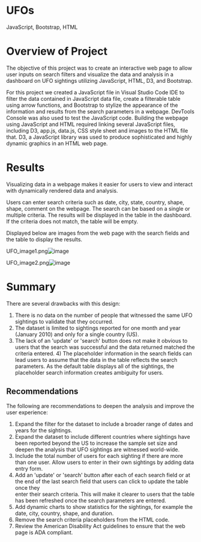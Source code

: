 # UFOs
JavaScript, Bootstrap, HTML

# Overview of Project

The objective of this project was to create an interactive web page to allow user inputs on search filters and visualize the data and analysis in a dashboard on UFO sightings utilizing JavaScript, HTML, D3, and Bootstrap.


For this project we created a JavaScript file in Visual Studio Code IDE to filter the data contained in JavaScript data file, create a filterable table using arrow functions, and Bootstrap to stylize the appearance of the information and results from the search parameters in a webpage. DevTools Console was also used to test the JavaScript code. Building the webpage using JavaScript and HTML required linking several JavaScript files, including D3, app.js, data.js, CSS style sheet and images to the HTML file that. D3, a JavaScript library was used to produce sophisticated and highly dynamic graphics in an HTML web page.

# Results

Visualizing data in a webpage makes it easier for users to view and interact with dynamically rendered data and analysis.

Users can enter search criteria such as date, city, state, country, shape, shape, comment on the webpage. The search can be based on a single or multiple criteria. The results will be displayed in the table in the dashboard. If the criteria does not match, the table will be empty.

Displayed below are images from the web page with the search fields and the table to display the results.

UFO_image1.png![image](https://user-images.githubusercontent.com/80140082/120116381-bd1e2500-c13c-11eb-96c5-913f3be96171.png)

UFO_image2.png![image](https://user-images.githubusercontent.com/80140082/120120795-881dcc80-c154-11eb-8a3a-b39e5954b126.png)


# Summary

  There are several drawbacks with this design:
  1) There is no data on the number of people that witnessed the same UFO sightings to validate that they occurred.
  2) The dataset is limited to sightings reported for one month and year (January 2010) and only for a single country (US).
  3) The lack of an 'update' or 'search' button does not make it obvious to users that the search was successful and the data returned matched the criteria entered.   4) The placeholder information in the search fields can lead users to assume that the data in the table reflects the search parameters. As the default table             displays all of the sightings, the placeholder search information creates ambiguity for users.
  
  ## Recommendations 
  
  The following are recommendations to deepen the analysis and improve the user experience:
  1) Expand the filter for the dataset to include a broader range of dates and years for the sightings.
  2) Expand the dataset to include different countries where sightings have been reported beyond the US to increase the sample set size and deepen the analysis that      UFO sightings are witnessed world-wide.
  3) Include the total number of users for each sighting if there are more than one user. Allow users to enter in their own sightings by adding data entry form.
  5) Add an 'update' or 'search' button after each of each search field or at the end of the last search field that users can click to update the table once they   
     enter their search criteria. This will make it clearer to users that the table has been refreshed once the search parameters are entered. 
  7) Add dynamic charts to show statistics for the sightings, for example the date, city, country, shape, and duration.
  8) Remove the search criteria placeholders from the HTML code.
  9) Review the American Disability Act guidelines to ensure that the web page is ADA compliant. 
  
